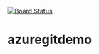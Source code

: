 [![Board Status](https://dev.azure.com/pardhivaDevOps/f642d285-c76f-4d7a-b641-0ac28831fb7b/8aceb295-ed18-4b38-bb45-58066239b9b2/_apis/work/boardbadge/2fef5e14-8126-432f-ab32-2af85ee9b161)](https://dev.azure.com/pardhivaDevOps/f642d285-c76f-4d7a-b641-0ac28831fb7b/_boards/board/t/8aceb295-ed18-4b38-bb45-58066239b9b2/Microsoft.RequirementCategory)
# azuregitdemo